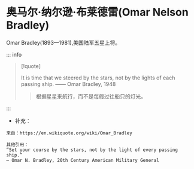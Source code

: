 # 奥马尔·纳尔逊·布莱德雷(Omar Nelson Bradley)

Omar Bradley(1893—1981),美国陆军五星上将。

::: info

> [!quote]
>
> It is time that we steered by the stars, not by the lights of each passing ship.
> —— Omar Bradley, 1948
>
> > 根据星星来航行，而不是每艘过往船只的灯光。

:::

- 补充：

```
来自：https://en.wikiquote.org/wiki/Omar_Bradley

其他引用：
“Set your course by the stars, not by the light of every passing ship.”
— Omar N. Bradley, 20th Century American Military General
```
